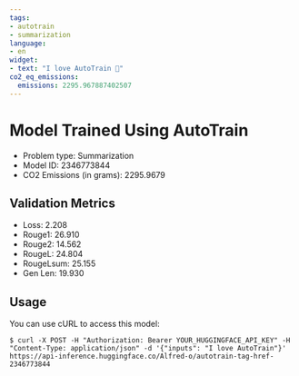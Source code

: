 ```yaml
---
tags:
- autotrain
- summarization
language:
- en
widget:
- text: "I love AutoTrain 🤗"
co2_eq_emissions:
  emissions: 2295.967887402507
---
```


# Model Trained Using AutoTrain

- Problem type: Summarization
- Model ID: 2346773844
- CO2 Emissions (in grams): 2295.9679

## Validation Metrics

- Loss: 2.208
- Rouge1: 26.910
- Rouge2: 14.562
- RougeL: 24.804
- RougeLsum: 25.155
- Gen Len: 19.930

## Usage

You can use cURL to access this model:

```
$ curl -X POST -H "Authorization: Bearer YOUR_HUGGINGFACE_API_KEY" -H "Content-Type: application/json" -d '{"inputs": "I love AutoTrain"}' https://api-inference.huggingface.co/Alfred-o/autotrain-tag-href-2346773844
```